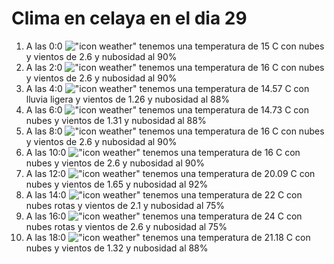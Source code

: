 # Clima en celaya en el dia 29

1. A las 0:0 !["icon weather"](http://openweathermap.org/img/w/04n.png) tenemos una temperatura de 15 C con nubes y  vientos de 2.6 y nubosidad al 90%
1. A las 2:0 !["icon weather"](http://openweathermap.org/img/w/04n.png) tenemos una temperatura de 16 C con nubes y  vientos de 2.6 y nubosidad al 90%
1. A las 4:0 !["icon weather"](http://openweathermap.org/img/w/10n.png) tenemos una temperatura de 14.57 C con lluvia ligera y  vientos de 1.26 y nubosidad al 88%
1. A las 6:0 !["icon weather"](http://openweathermap.org/img/w/04n.png) tenemos una temperatura de 14.73 C con nubes y  vientos de 1.31 y nubosidad al 88%
1. A las 8:0 !["icon weather"](http://openweathermap.org/img/w/04n.png) tenemos una temperatura de 16 C con nubes y  vientos de 2.6 y nubosidad al 90%
1. A las 10:0 !["icon weather"](http://openweathermap.org/img/w/04d.png) tenemos una temperatura de 16 C con nubes y  vientos de 2.6 y nubosidad al 90%
1. A las 12:0 !["icon weather"](http://openweathermap.org/img/w/04d.png) tenemos una temperatura de 20.09 C con nubes y  vientos de 1.65 y nubosidad al 92%
1. A las 14:0 !["icon weather"](http://openweathermap.org/img/w/04d.png) tenemos una temperatura de 22 C con nubes rotas y  vientos de 2.1 y nubosidad al 75%
1. A las 16:0 !["icon weather"](http://openweathermap.org/img/w/04d.png) tenemos una temperatura de 24 C con nubes rotas y  vientos de 2.6 y nubosidad al 75%
1. A las 18:0 !["icon weather"](http://openweathermap.org/img/w/04d.png) tenemos una temperatura de 21.18 C con nubes y  vientos de 1.32 y nubosidad al 88%

